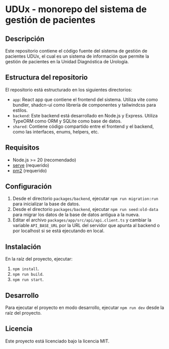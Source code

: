 # UDUx - monorepo del sistema de gestión de pacientes

## Descripción

Este repositorio contiene el código fuente del sistema de gestión de pacientes UDUx, el cual es un sistema de información que permite la gestión de pacientes en la Unidad Diagnóstica de Urología.

## Estructura del repositorio

El repositorio está estructurado en los siguientes directorios:

- `app`: React app que contiene el frontend del sistema. Utiliza vite como bundler, shadcn-ui como librería de componentes y tailwindcss para estilos.
- `backend`: Este backend está desarrollado en Node.js y Express. Utiliza TypeORM como ORM y SQLite como base de datos.
- `shared`: Contiene código compartido entre el frontend y el backend, como las interfaces, enums, helpers, etc.

## Requisitos

- Node.js >= 20 (recomendado)
- [serve](https://www.npmjs.com/package/serve) (requerido)
- [pm2](https://www.npmjs.com/package/pm2) (requerido)

## Configuración

1. Desde el directorio `packages/backend`, ejecutar `npm run migration:run` para inicializar la base de datos.
2. Desde el directorio `packages/backend`, ejecutar `npm run seed:old-data` para migrar los datos de la base de datos antigua a la nueva.
3. Editar el archivo `packages/app/src/api/api.client.ts` y cambiar la variable `API_BASE_URL` por la URL del servidor que apunta al backend o por localhost si se está ejecutando en local.

## Instalación

En la raíz del proyecto, ejecutar:

1. `npm install`.
2. `npm run build`.
3. `npm run start`.

## Desarrollo

Para ejecutar el proyecto en modo desarrollo, ejecutar `npm run dev` desde la raíz del proyecto.

## Licencia

Este proyecto está licenciado bajo la licencia MIT.
